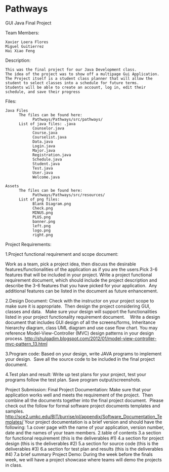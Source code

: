 # Pathways
GUI Java Final Project

Team Members:

    Xavier Loera Flores
    Miguel Guitierrez
    Hai Xiao Feng
Description:

    This was the final project for our Java Development class.
    The idea of the project was to show off a multipage Gui Application.
    The Project itself is a student class planner that will allow the student to select classes into a schedule for future terms.
    Students will be able to create an account, log in, edit their schedule, and save their progress
    
Files:

    Java Files
          The files can be found here: 
                Pathways/Pathways/src/pathways/
          List of java files: .java
                Counselor.java
                Course.java
                Courselist.java
                Data.java
                Login.java
                Major.java
                Registration.java
                Schedule.java
                Student.java
                Test.java
                User.java
                Welcome.java
                
    Assets
          The files can be found here:
                Pathways/Pathways/src/resources/
          List of png files:
                Blank Diagram.png
                Check.png
                MINUS.png
                PLUS.png
                banner.png
                left.png
                logo.png
                right.png
                
Project Requirements: 

1.Project functional requirement and scope document:

Work as a team, pick a project idea, then discuss the desirable features/functionalities of the application as if you are the users.Pick 3-6 features that will be included in your project. 
Write a project functional requirement document, which should include the project description and describe the 3-6 features that you have picked for your application.  Any additional features can be listed in the document as future enhancement. 

2.Design Document:
Check with the instructor on your project scope to make sure it is appropriate.  Then design the project considering GUI,                   classes and data.   Make sure your design will support the functionalities listed in your project functionality requirement     document.   
Write a design document that includes GUI design of all the screens/forms, Inheritance hierarchy diagram, class UML diagram and use case flow chart. 
You may reference Model-View-Controller (MVC) design patterns in your design process.
http://shulgadim.blogspot.com/2012/01/model-view-controller-mvc-pattern_13.html

3.Program code:
Based on your design, write JAVA programs to implement your design.  Save all the source code to be included in the final project document. 

4.Test plan and result:
Write up test plans for your project, test your programs follow the test plan. Save program output/screenshots.  

Project Submission: Final Project Documentation: 
Make sure that your application works well and meets the requirement of the project.  Then combine all the documents together into the final project document.  Please check out the follow for formal software project documents templates and samples.  
http://sce2.umkc.edu/BIT/burrise/pl/appendix/Software_Documentation_Templates/
Your project documentation is a brief version and should have the following:
1.a cover page with the name of your application, version number, date and the names of your team members.
2.table of contents
3.a section for functional requirement (this is the deliverables #1)
4.a section for project design (this is the deliverables #2)
5.a section for source code (this is the deliverables #3)
6.a section for test plan and results (this is the deliverables #4)
7.a brief summary 
Project Demo:
During the week before the finals week, we will have a project showcase where teams will demo the projects in class.

   
                
          
          
          
